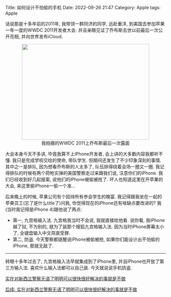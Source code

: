 Title: 如何设计不怕偷的手机
Date: 2022-09-26 21:47
Category: Apple
tags: Apple

话说那是十多年前的2011年, 我带领一群同济的同学, 远赴重洋, 到美国去参加苹果一年一度的WWDC 2011开发者大会. 并且亲眼见证了乔布斯去世以前最后一次公开亮相, 并向世界发布iCloud. 

<p style="text-align: center;">
  <a href="/uploads/2022/wwdc2011.jpg"><img class="aligncenter size-medium" src="/uploads/2022/wwdc2011.jpg" width="400" height="300" /></a><br /> 我拍摄的WWDC 2011上乔布斯最后一次露面
</p>

大会本身今天不多讲, 毕竟我算不上iPhone开发者, 会上讲的大多数内容我都听不懂. 我只是完成学校交给的使命, 带队学生. 但期间还发生了不少印象深刻的事情. 其中之一是排队, 因为想看乔布斯的人太多了, 队伍排得绕着会场一圈又一圈. 我记得排队的时候有两个荷枪实弹的美国警察走过来跟我们说, 注意你们的iPhone. 我们已经收到好几起报案, 说他们的iPhone被偷被抢了. 坏人也知道这里在开苹果的大会, 来这里偷iPhone一偷一个准...

后来晚上的时候, 苹果公司有个招待所有参会学生的晚宴. 我记得跟我坐在一起的苹果员工(忘了是什么title了)问我, 你觉得现在的iPhone还有啥缺点要改进的? 我(当时我记得是iPhone 4)跟他说了两点: 
- 第一, 九宫格输入法. 九宫格我当时不会说, 我就直接给他看. 说你看, 我iPhone越了狱, 不为别的, 就为了装那个搜狐九宫格输入法. 因为当时iPhone屏幕太小了, 全键盘输入中文简直受罪. 
- 第二, 防盗. 今天警察都提醒说iPhone被偷被抢, 如果你们能设计出不怕偷的iPhone, 那就无敌了.

---

转眼十多年过去了, 九宫格输入法早就集成到了iPhone里, 并且iPhone也开放了第三方输入法. 喜欢什么输入法都可以自己装. 今天就说说手机防盗. 




[实在对新西兰警察无语了明明可以很快很好解决的事就是不做](http://bbs.skykiwi.com/forum.php?mod=viewthread&tid=4111776)

[后续: 实在对新西兰警察无语了明明可以很快很好解决的事就是不做](http://bbs.skykiwi.com/forum.php?mod=viewthread&tid=4112046)



